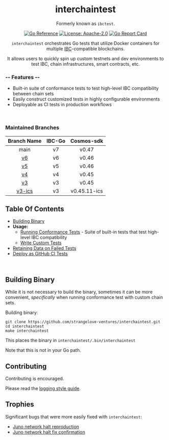 <div align="center">
<h1>interchaintest</h1>

Formerly known as `ibctest`.

[![Go Reference](https://pkg.go.dev/badge/github.com/strangelove-ventures/interchaintest@main.svg)](https://pkg.go.dev/github.com/strangelove-ventures/interchaintest@main)
[![License: Apache-2.0](https://img.shields.io/github/license/strangelove-ventures/interchaintest.svg?style=flat-square)](https://github.com/strangelove-ventures/interchaintest/blob/main/create-test-readme/LICENSE)
[![Go Report Card](https://goreportcard.com/badge/github.com/strangelove-ventures/interchaintest)](https://goreportcard.com/report/github.com/strangelove-ventures/interchaintest)



`interchaintest` orchestrates Go tests that utilize Docker containers for multiple
[IBC](https://docs.cosmos.network/master/ibc/overview.html)-compatible blockchains.

It allows users to quickly spin up custom testnets and dev environments to test IBC, chain infrastructures, smart contracts, etc.
</div>

### -- Features --

- Built-in suite of conformance tests to test high-level IBC compatibility between chain sets
- Easily construct customized tests in highly configurable environments
- Deployable as CI tests in production workflows

<br>

### Maintained Branches

|                                **Branch Name**                               | **IBC-Go** | **Cosmos-sdk** |
|:----------------------------------------------------------------------------:|:----------:|:--------------:|
|                                     main                                     |     v7     |      v0.47     |
|     [v6](https://github.com/strangelove-ventures/interchaintest/tree/v6)     |     v6     |      v0.46     |
|     [v5](https://github.com/strangelove-ventures/interchaintest/tree/v5)     |     v5     |      v0.46     |
|     [v4](https://github.com/strangelove-ventures/interchaintest/tree/v4)     |     v4     |      v0.45     |
|     [v3](https://github.com/strangelove-ventures/interchaintest/tree/v3)     |     v3     |      v0.45     |
| [v3-ics](https://github.com/strangelove-ventures/interchaintest/tree/v3-ics) |     v3     |  v0.45.11-ics  |

## Table Of Contents
- [Building Binary](#building-binary)
- **Usage:**
    - [Running Conformance Tests](./docs/conformanceTests.md) - Suite of built-in tests that test high-level IBC compatibility
    - [Write Custom Tests](./docs/writeCustomTests.md)
- [Retaining Data on Failed Tests](./docs/retainingDataOnFailedTests.md)
- [Deploy as GitHub CI Tests](./docs/ciTests.md)


<br>


## Building Binary

While it is not necessary to build the binary, sometimes it can be more convenient, *specifically* when running conformance test with custom chain sets. 

Building binary:
```shell
git clone https://github.com/strangelove-ventures/interchaintest.git
cd interchaintest
make interchaintest
```

This places the binary in `interchaintest/.bin/interchaintest`

Note that this is not in your Go path.


## Contributing

Contributing is encouraged.

Please read the [logging style guide](./docs/logging.md).

## Trophies

Significant bugs that were more easily fixed with `interchaintest`:

- [Juno network halt reproduction](https://github.com/strangelove-ventures/interchaintest/pull/7)
- [Juno network halt fix confirmation](https://github.com/strangelove-ventures/interchaintest/pull/8)